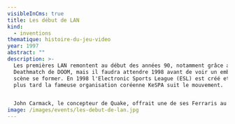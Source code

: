 ```yaml
---
visibleInCms: true
title: Les début de LAN
kind:
  - inventions
thematique: histoire-du-jeu-video
year: 1997
abstract: ""
description: >-
  Les premières LAN remontent au début des années 90, notamment grâce au mode
  Deathmatch de DOOM, mais il faudra attendre 1998 avant de voir un embryon de
  scène se former. En 1998 l'Electronic Sports League (ESL) est créé et 2 ans
  plus tard la fameuse organisation coréenne KeSPA suit le mouvement.


  John Carmack, le concepteur de Quake, offrait une de ses Ferraris au vainqueur d’un tournoi de Quake. C’est le début des LAN avec de gros prix et des joueurs semi professionnels puis professionnels dans les jeux vidéos.
image: /images/events/les-debut-de-lan.jpg
---
```


